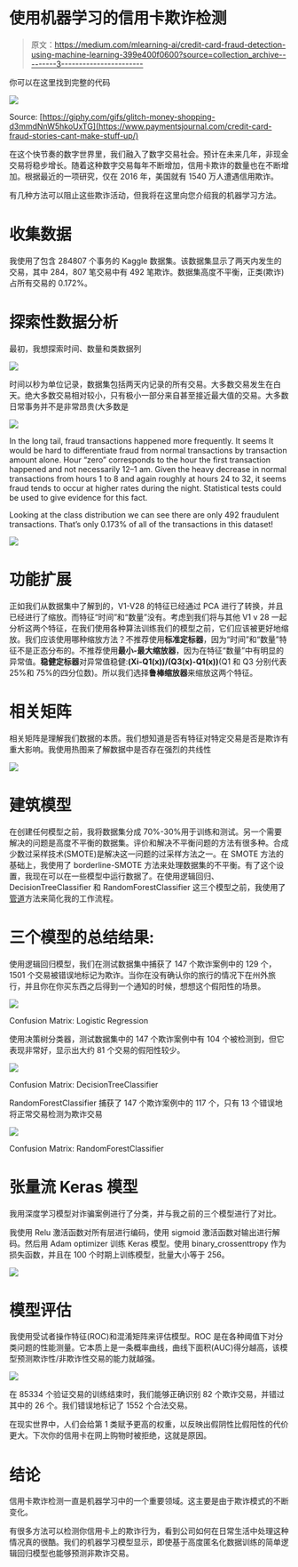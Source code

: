 # 使用机器学习的信用卡欺诈检测

> 原文：<https://medium.com/mlearning-ai/credit-card-fraud-detection-using-machine-learning-399e400f0600?source=collection_archive---------3----------------------->

你可以在这里找到完整的代码

![](img/77f4aafc08cb9d491183873d04e8a75a.png)

Source: [https://giphy.com/gifs/glitch-money-shopping-d3mmdNnW5hkoUxTG](https://www.paymentsjournal.com/credit-card-fraud-stories-cant-make-stuff-up/)

在这个快节奏的数字世界里，我们融入了数字交易社会。预计在未来几年，非现金交易将稳步增长。随着这种数字交易每年不断增加，信用卡欺诈的数量也在不断增加。根据最近的一项研究，仅在 2016 年，美国就有 1540 万人遭遇信用欺诈。

有几种方法可以阻止这些欺诈活动，但我将在这里向您介绍我的机器学习方法。

# **收集数据**

我使用了包含 284807 个事务的 Kaggle 数据集。该数据集显示了两天内发生的交易，其中 284，807 笔交易中有 492 笔欺诈。数据集高度不平衡，正类(欺诈)占所有交易的 0.172%。

# 探索性数据分析

最初，我想探索时间、数量和类数据列

![](img/e2955b7cc9135eb0a664755dfb485376.png)

时间以秒为单位记录，数据集包括两天内记录的所有交易。大多数交易发生在白天。绝大多数交易相对较小，只有极小一部分来自甚至接近最大值的交易。大多数日常事务并不是非常昂贵(大多数是

![](img/ff0321ea4b3cffc42f9c73869f1db0f1.png)

In the long tail, fraud transactions happened more frequently. It seems It would be hard to differentiate fraud from normal transactions by transaction amount alone. Hour “zero” corresponds to the hour the first transaction happened and not necessarily 12–1 am. Given the heavy decrease in normal transactions from hours 1 to 8 and again roughly at hours 24 to 32, it seems fraud tends to occur at higher rates during the night. Statistical tests could be used to give evidence for this fact.

Looking at the class distribution we can see there are only 492 fraudulent transactions. That’s only 0.173% of all of the transactions in this dataset!

![](img/77c61e131a8ad6aca169af8a17a09c9e.png)

# **功能扩展**

正如我们从数据集中了解到的，V1-V28 的特征已经通过 PCA 进行了转换，并且已经进行了缩放。而特征“时间”和“数量”没有。考虑到我们将与其他 V1 v 28 一起分析这两个特征，在我们使用各种算法训练我们的模型之前，它们应该被更好地缩放。我们应该使用哪种缩放方法？不推荐使用**标准定标器**，因为“时间”和“数量”特征不是正态分布的。不推荐使用**最小-最大缩放器**，因为在特征“数量”中有明显的异常值。**稳健定标器**对异常值稳健:**(Xi-Q1(x))/(Q3(x)-Q1(x))**(Q1 和 Q3 分别代表 25%和 75%的四分位数)。所以我们选择**鲁棒缩放器**来缩放这两个特征。

# 相关矩阵

相关矩阵是理解我们数据的本质。我们想知道是否有特征对特定交易是否是欺诈有重大影响。我使用热图来了解数据中是否存在强烈的共线性

![](img/458689e38c60061b1bab04b56984a39d.png)

# **建筑模型**

在创建任何模型之前，我将数据集分成 70%-30%用于训练和测试。另一个需要解决的问题是高度不平衡的数据集。评价和解决不平衡问题的方法有很多种。合成少数过采样技术(SMOTE)是解决这一问题的过采样方法之一。在 SMOTE 方法的基础上，我使用了 borderline-SMOTE 方法来处理数据集的不平衡。有了这个设置，我现在可以在一些模型中运行数据了。在使用逻辑回归、DecisionTreeClassifier 和 RandomForestClassifier 这三个模型之前，我使用了[管道](/vickdata/a-simple-guide-to-scikit-learn-pipelines-4ac0d974bdcf)方法来简化我的工作流程。

# 三个模型的总结结果:

使用逻辑回归模型，我们在测试数据集中捕获了 147 个欺诈案例中的 129 个，1501 个交易被错误地标记为欺诈。当你在没有确认你的旅行的情况下在州外旅行，并且你在你买东西之后得到一个通知的时候，想想这个假阳性的场景。

![](img/7cd9bd01de4b6660a74567527f37c051.png)

Confusion Matrix: Logistic Regression

使用决策树分类器，测试数据集中的 147 个欺诈案例中有 104 个被检测到，但它表现非常好，显示出大约 81 个交易的假阳性较少。

![](img/b76d28eb79ec01b633448687b0fff302.png)

Confusion Matrix: DecisionTreeClassifier

RandomForestClassifier 捕获了 147 个欺诈案例中的 117 个，只有 13 个错误地将正常交易检测为欺诈交易

![](img/6879e5eca6833d8d59268967eb0b9eb7.png)

Confusion Matrix: RandomForestClassifier

# **张量流 Keras 模型**

我用深度学习模型对诈骗案例进行了分类，并与我之前的三个模型进行了对比。

我使用 Relu 激活函数对所有层进行编码，使用 sigmoid 激活函数对输出进行解码。然后用 Adam optimizer 训练 Keras 模型。使用 binary_crossenttropy 作为损失函数，并且在 100 个时期上训练模型，批量大小等于 256。

![](img/75d77fd4179dc13aea31558d15b443a2.png)

# **模型评估**

我使用受试者操作特征(ROC)和混淆矩阵来评估模型。ROC 是在各种阈值下对分类问题的性能测量。它本质上是一条概率曲线，曲线下面积(AUC)得分越高，该模型预测欺诈性/非欺诈性交易的能力就越强。

![](img/2bb35d7a46f41b1cc4394f5f45b255a3.png)

在 85334 个验证交易的训练结束时，我们能够正确识别 82 个欺诈交易，并错过其中的 26 个。我们错误地标记了 1552 个合法交易。

在现实世界中，人们会给第 1 类赋予更高的权重，以反映出假阴性比假阳性的代价更大。下次你的信用卡在网上购物时被拒绝，这就是原因。

# **结论**

信用卡欺诈检测一直是机器学习中的一个重要领域。这主要是由于欺诈模式的不断变化。

有很多方法可以检测你信用卡上的欺诈行为，看到公司如何在日常生活中处理这种情况真的很酷。我们的机器学习模型显示，即使基于高度匿名化数据训练的简单逻辑回归模型也能够预测非欺诈交易。